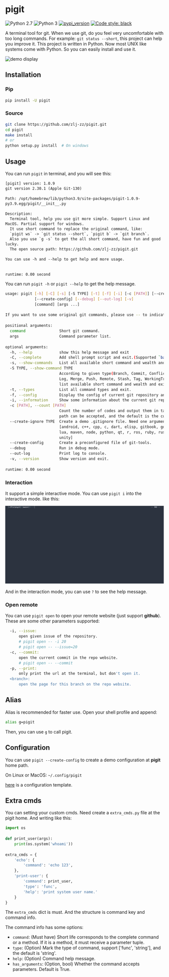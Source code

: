 # pigit

![Python 2.7](https://img.shields.io/badge/Python-v2.7%5E-green?logo=python)
![Python 3](https://img.shields.io/badge/Python-v3%5E-green?logo=python)
[![pypi_version](https://img.shields.io/pypi/v/pigit?label=pypi)](https://pypi.org/project/pigit)
[![Code style: black](https://img.shields.io/badge/code%20style-black-000000.svg)](https://github.com/psf/black)

A terminal tool for git. When we use git, do you feel very uncomfortable with too long commands. For example: `git status --short`, this project can help you improve it. This project is written in Python. Now most UNIX like systems come with Python. So you can easily install and use it.

![demo display](./demo.gif)

## Installation

### Pip

```bash
pip install -U pigit
```

### Source

```bash
git clone https://github.com/zlj-zz/pigit.git
cd pigit
make install
# or
python setup.py install  # On windows
```

## Usage

You can run `pigit` in terminal, and you will see this:

```
[pigit] version: 1.0.9
git version 2.30.1 (Apple Git-130)

Path: /opt/homebrew/lib/python3.9/site-packages/pigit-1.0.9-py3.9.egg/pigit/__init__.py

Description:
  Terminal tool, help you use git more simple. Support Linux and MacOS. Partial support for windows.
  It use short command to replace the original command, like:
  `pigit ws` -> `git status --short`, `pigit b` -> `git branch`.
  Also you use `g -s` to get the all short command, have fun and good lucky.
  The open source path: https://github.com/zlj-zz/pigit.git

You can use -h and --help to get help and more usage.


runtime: 0.00 second
```

You can run `pigit -h` or `pigit --help` to get the help message.

```bash
usage: pigit [-h] [-C] [-s] [-S TYPE] [-t] [-f] [-i] [-c [PATH]] [--create-ignore TYPE]
             [--create-config] [--debug] [--out-log] [-v]
             [command] [args ...]

If you want to use some original git commands, please use -- to indicate.

positional arguments:
  command               Short git command.
  args                  Command parameter list.

optional arguments:
  -h, --help            show this help message and exit
  -C, --complete        Add shell prompt script and exit.(Supported `bash`, `zsh`)
  -s, --show-commands   List all available short command and wealth and exit.
  -S TYPE, --show-command TYPE
                        According to given type(Branch, Commit, Conflict, Fetch, Index,
                        Log, Merge, Push, Remote, Stash, Tag, WorkingTree, Setting, Extra)
                        list available short command and wealth and exit.
  -t, --types           List all command types and exit.
  -f, --config          Display the config of current git repository and exit.
  -i, --information     Show some information about the current git repository.
  -c [PATH], --count [PATH]
                        Count the number of codes and output them in tabular form. A given
                        path can be accepted, and the default is the current directory.
  --create-ignore TYPE  Create a demo .gitignore file. Need one argument, support:
                        [android, c++, cpp, c, dart, elisp, gitbook, go, java, kotlin,
                        lua, maven, node, python, qt, r, ros, ruby, rust, sass, swift,
                        unity]
  --create-config       Create a preconfigured file of git-tools.
  --debug               Run in debug mode.
  --out-log             Print log to console.
  -v, --version         Show version and exit.

runtime: 0.00 second
```

### Interaction

It support a simple interactive mode. You can use `pigit i` into the interactive mode. like this:

![interaction demo](./interaction.gif)

And in the interaction mode, you can use `?` to see the help message.

### Open remote

You can use `pigit open` to open your remote website (just support **github**). These are some other parameters supported:

```bash
  -i, --issue:
      open given issue of the repository.
      # pigit open -- -i 20
      # pigit open -- --issue=20
  -c, --commit:
      open the current commit in the repo website.
      # pigit open -- --commit
  -p, --print:
      only print the url at the terminal, but don't open it.
  <branch>:
      open the page for this branch on the repo website.
```

## Alias

Alias is recommended for faster use. Open your shell profile and append:

```bash
alias g=pigit
```

Then, you can use `g` to call pigit.

## Configuration

You can use `pigit --create-config` to create a demo configuration at **pigit** home path.

On Linux or MacOS: `~/.config/pigit`

[here](./docs/pigit.conf) is a configuration template.

## Extra cmds

You can setting your custom cmds. Need create a `extra_cmds.py` file at the pigit home. And writing like this:

```python
import os

def print_user(args):
    print(os.system('whoami'))

extra_cmds = {
    'echo': {
        'command': 'echo 123',
    },
    'print-user': {
        'command': print_user,
        'type': 'func',
        'help': 'print system user name.'
    }
}
```

The `extra_cmds` dict is must. And the structure is command key and command info.

The command info has some options:

- `command`: (Must have) Short life corresponds to the complete command or a method. If it is a method, it must receive a parameter tuple.
- `type`: (Option) Mark the type of command, support ['func', 'string'], and the default is 'string'.
- `help`: (Option) Command help message.
- `has_arguments`: (Option, bool) Whether the command accepts parameters. Default is True.
